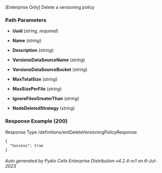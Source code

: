 






 
[Enterprise Only] Delete a versioning policy  


### Path Parameters

 - **Uuid** (_string, required_) 

 - **Name** (_string_) 

 - **Description** (_string_) 

 - **VersionsDataSourceName** (_string_) 

 - **VersionsDataSourceBucket** (_string_) 

 - **MaxTotalSize** (_string_) 

 - **MaxSizePerFile** (_string_) 

 - **IgnoreFilesGreaterThan** (_string_) 

 - **NodeDeletedStrategy** (_string_) 




### Response Example (200)
Response Type /definitions/entDeleteVersioningPolicyResponse

```
{
  "Success": true
}
```




###### Auto generated by Pydio Cells Enterprise Distribution v4.2.4-rc1 on 6-Jul-2023

